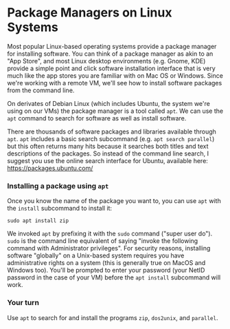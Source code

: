 
# Package Managers on Linux Systems

Most popular Linux-based operating systems provide a package manager for installing software.  You can think of a package manager as akin to an "App Store", and most Linux desktop environments (e.g. Gnome, KDE) provide a simple point and click software installation interface that is very much like the app stores you are familiar with on Mac OS or Windows.  Since we're working with a remote VM, we'll see how to install software packages from the command line.

On derivates of Debian Linux (which includes Ubuntu, the system we're using on our VMs) the package manager is a tool called `apt`.  We can use the `apt` command to search for software as well as install software.

There are thousands of software packages and libraries available through `apt`.  `apt` includes a basic search subcommand (e.g. `apt search parallel`) but this often returns many hits because it searches both titles and text descriptions of the packages.  So instead of the command line search, I suggest you use the online search interface for Ubuntu, available here: https://packages.ubuntu.com/



### Installing a package using `apt`

Once you know the name of the package you want to, you can use `apt` with the `install` subcommand to install it:

```
sudo apt install zip
```

We invoked `apt` by prefixing it with the `sudo` command ("super user do"). `sudo` is the command line equivalent of saying "invoke the following command with Administrator privileges". For security reasons, installing software "globally" on a Unix-based system requires you have administrative rights on a system (this is generally true on MacOS and Windows too).  You'll be prompted to enter your password (your NetID password in the case of your VM) before the `apt install` subcommand will work.

### Your turn

Use `apt` to search for and install the programs `zip`, `dos2unix`, and `parallel`. 